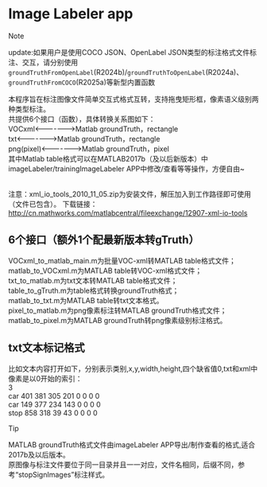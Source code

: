 # Image Labeler app

> [!NOTE]
> update:如果用户是使用COCO JSON、OpenLabel JSON类型的标注格式文件标注、交互，请分别使用`groundTruthFromOpenLabel`(R2024b)/`groundTruthToOpenLabel`(R2024a)、`groundTruthFromCOCO`(R2025a)等新型内置函数

本程序旨在标注图像文件简单交互式格式互转，支持拖曳矩形框，像素语义级别两种类型标注。<br>
共提供6个接口（函数），具体转换关系图如下：<br>
VOCxml<------->Matlab groundTruth，rectangle<br>
txt<------->Matlab groundTruth，rectangle<br>
png(pixel)<------->Matlab groundTruth，pixel<br>
其中Matlab table格式可以在MATLAB2017b（及以后新版本）中imageLabeler/trainingImageLabeler  APP中修改/查看等等操作，方便自由~<br><br>

注意：xml_io_tools_2010_11_05.zip为安装文件，解压加入到工作路径即可使用（文件已包含）。
下载链接：http://cn.mathworks.com/matlabcentral/fileexchange/12907-xml-io-tools

## 6个接口（额外1个配最新版本转gTruth）

VOCxml_to_matlab_main.m为批量VOC-xml转MATLAB table格式文件；<br>
matlab_to_VOCxml.m为MATLAB table转VOC-xml格式文件；<br>
txt_to_matlab.m为txt文本转MATLAB table格式文件；<br>
table_to_gTruth.m为table格式转换groundTruth格式；<br>
matlab_to_txt.m为MATLAB table转txt文本格式。<br>
pixel_to_matlab.m为png像素标注转MATLAB groundTruth格式文件；<br>
matlab_to_pixel.m为MATLAB groundTruth转png像素级别标注格式。<br>

## txt文本标记格式

比如文本内容打开如下，分别表示类别,x,y,width,height,四个缺省值0,txt和xml中像素是以0开始的索引：<br>
3 <br>
car     401 381 305 201    0   0   0   0<br>
car     149 377 234 143    0   0   0   0<br>
stop     858 318  39  43    0   0   0   0<br>

> [!TIP]
> MATLAB groundTruth格式文件由imageLabeler  APP导出/制作查看的格式,适合2017b及以后版本。<br>
> 原图像与标注文件要位于同一目录并且一一对应，文件名相同，后缀不同，参考“stopSignImages”标注样式。

